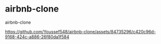 # airbnb-clone
airbnb-clone

https://github.com/Youssef548/airbnb-clone/assets/84735296/c420c96d-9168-424c-a886-26f80da1f584

